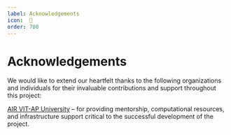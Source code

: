 ```yaml
---
label: Acknowledgements
icon:  🙏
order: 700
---
```


# Acknowledgements

We would like to extend our heartfelt thanks to the following organizations and individuals for their invaluable contributions and support throughout this project:


[AIR VIT-AP University](https://air.vitap.ac.in) – for providing mentorship, computational resources, and infrastructure support critical to the successful development of the project.
